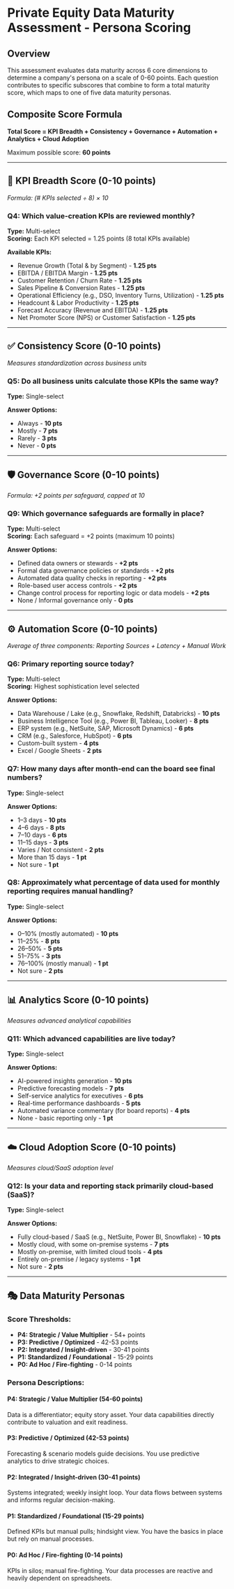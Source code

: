 # Private Equity Data Maturity Assessment - Persona Scoring

## Overview
This assessment evaluates data maturity across 6 core dimensions to determine a company's persona on a scale of 0-60 points. Each question contributes to specific subscores that combine to form a total maturity score, which maps to one of five data maturity personas.

## Composite Score Formula

**Total Score = KPI Breadth + Consistency + Governance + Automation + Analytics + Cloud Adoption**

Maximum possible score: **60 points**

---

## 🎯 **KPI Breadth Score** (0-10 points)
*Formula: (# KPIs selected ÷ 8) × 10*

### Q4: Which value-creation KPIs are reviewed monthly?
**Type:** Multi-select  
**Scoring:** Each KPI selected = 1.25 points (8 total KPIs available)

**Available KPIs:**
- Revenue Growth (Total & by Segment) - **1.25 pts**
- EBITDA / EBITDA Margin - **1.25 pts**
- Customer Retention / Churn Rate - **1.25 pts**
- Sales Pipeline & Conversion Rates - **1.25 pts**
- Operational Efficiency (e.g., DSO, Inventory Turns, Utilization) - **1.25 pts**
- Headcount & Labor Productivity - **1.25 pts**
- Forecast Accuracy (Revenue and EBITDA) - **1.25 pts**
- Net Promoter Score (NPS) or Customer Satisfaction - **1.25 pts**

---

## ✅ **Consistency Score** (0-10 points)
*Measures standardization across business units*

### Q5: Do all business units calculate those KPIs the same way?
**Type:** Single-select

**Answer Options:**
- Always - **10 pts**
- Mostly - **7 pts**
- Rarely - **3 pts**
- Never - **0 pts**

---

## 🛡️ **Governance Score** (0-10 points)
*Formula: +2 points per safeguard, capped at 10*

### Q9: Which governance safeguards are formally in place?
**Type:** Multi-select  
**Scoring:** Each safeguard = +2 points (maximum 10 points)

**Answer Options:**
- Defined data owners or stewards - **+2 pts**
- Formal data governance policies or standards - **+2 pts**
- Automated data quality checks in reporting - **+2 pts**
- Role-based user access controls - **+2 pts**
- Change control process for reporting logic or data models - **+2 pts**
- None / Informal governance only - **0 pts**

---

## ⚙️ **Automation Score** (0-10 points)
*Average of three components: Reporting Sources + Latency + Manual Work*

### Q6: Primary reporting source today?
**Type:** Multi-select  
**Scoring:** Highest sophistication level selected

**Answer Options:**
- Data Warehouse / Lake (e.g., Snowflake, Redshift, Databricks) - **10 pts**
- Business Intelligence Tool (e.g., Power BI, Tableau, Looker) - **8 pts**
- ERP system (e.g., NetSuite, SAP, Microsoft Dynamics) - **6 pts**
- CRM (e.g., Salesforce, HubSpot) - **6 pts**
- Custom-built system - **4 pts**
- Excel / Google Sheets - **2 pts**

### Q7: How many days after month-end can the board see final numbers?
**Type:** Single-select

**Answer Options:**
- 1–3 days - **10 pts**
- 4–6 days - **8 pts**
- 7–10 days - **6 pts**
- 11–15 days - **3 pts**
- Varies / Not consistent - **2 pts**
- More than 15 days - **1 pt**
- Not sure - **1 pt**

### Q8: Approximately what percentage of data used for monthly reporting requires manual handling?
**Type:** Single-select

**Answer Options:**
- 0–10% (mostly automated) - **10 pts**
- 11–25% - **8 pts**
- 26–50% - **5 pts**
- 51–75% - **3 pts**
- 76–100% (mostly manual) - **1 pt**
- Not sure - **2 pts**

---

## 📊 **Analytics Score** (0-10 points)
*Measures advanced analytical capabilities*

### Q11: Which advanced capabilities are live today?
**Type:** Single-select

**Answer Options:**
- AI-powered insights generation - **10 pts**
- Predictive forecasting models - **7 pts**
- Self-service analytics for executives - **6 pts**
- Real-time performance dashboards - **5 pts**
- Automated variance commentary (for board reports) - **4 pts**
- None - basic reporting only - **1 pt**

---

## ☁️ **Cloud Adoption Score** (0-10 points)
*Measures cloud/SaaS adoption level*

### Q12: Is your data and reporting stack primarily cloud-based (SaaS)?
**Type:** Single-select

**Answer Options:**
- Fully cloud-based / SaaS (e.g., NetSuite, Power BI, Snowflake) - **10 pts**
- Mostly cloud, with some on-premise systems - **7 pts**
- Mostly on-premise, with limited cloud tools - **4 pts**
- Entirely on-premise / legacy systems - **1 pt**
- Not sure - **2 pts**

---

## 🎭 **Data Maturity Personas**

### Score Thresholds:
- **P4: Strategic / Value Multiplier** - 54+ points
- **P3: Predictive / Optimized** - 42-53 points  
- **P2: Integrated / Insight-driven** - 30-41 points
- **P1: Standardized / Foundational** - 15-29 points
- **P0: Ad Hoc / Fire-fighting** - 0-14 points

### Persona Descriptions:

#### **P4: Strategic / Value Multiplier** (54-60 points)
Data is a differentiator; equity story asset. Your data capabilities directly contribute to valuation and exit readiness.

#### **P3: Predictive / Optimized** (42-53 points)
Forecasting & scenario models guide decisions. You use predictive analytics to drive strategic choices.

#### **P2: Integrated / Insight-driven** (30-41 points)
Systems integrated; weekly insight loop. Your data flows between systems and informs regular decision-making.

#### **P1: Standardized / Foundational** (15-29 points)
Defined KPIs but manual pulls; hindsight view. You have the basics in place but rely on manual processes.

#### **P0: Ad Hoc / Fire-fighting** (0-14 points)
KPIs in silos; manual fire-fighting. Your data processes are reactive and heavily dependent on spreadsheets.